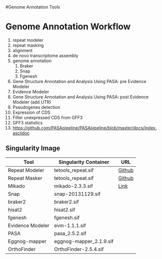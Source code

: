 #Genome Annotation Tools

# Genome Annotation Workflow
1) repeat modeler
2) repeat masking
3) alignment
4) de novo transcriptome assembly
5) genome annotation
   1. Braker
   2. Snap
   3. Fgenesh
7) Gene Structure Annotation and Analysis Using PASA: pre Evidence Modeler
8) Evidence Modeler
9) Gene Structure Annotation and Analysis Using PASA: post Evidence Modeler (add UTR)
10) Pseudogenes detection
11) Expression of CDS
12) Filter unexpressed CDS from GFF3
13) GFF3 statistics
14) https://github.com/PASApipeline/PASApipeline/blob/master/docs/index.asciidoc

## Singularity Image
Tool  | Singularity Container | URL
-----------------|--------------------|------------
Repeat Modeler   | tetools_repeat.sif | [Github](https://github.com/Dfam-consortium/TETools)
Repeat Masker    | tetools_repeat.sif | [Github](https://github.com/Dfam-consortium/TETools)
Mikado           | mikado-2.3.3.sif   | [Link](https://quay.io/repository/biocontainers/mikado?tab=history)
Snap             | snap-20131129.sif  |
braker2          | braker2.sif        |
hisat2           | hisat2.sif         |
fgenesh          | fgenesh.sif        |
Evidence Modeler | evm-1.1.1.sif      |
PASA             | pasa_2.5.2.sif     |
Eggnog-mapper    | eggnog-mapper_2.1.9.sif |
OrthoFinder      | OrthoFinder-2.5.4.sif   |

